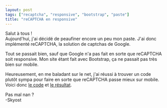 ```yaml
---
layout: post
tags: ["recaptcha", "responsive", "bootstrap", "paste"]
title: "reCAPTCHA en responsive"
---
```


Salut à tous !<br />
Aujourd'hui, j'ai décidé de peaufiner encore un peu mon paste. J'ai donc implémenté reCAPTCHA, la solution de captchas de Google.

Tout se passait bien, sauf que Google n'a pas fait en sorte que reCAPTCHA soit responsive. Mon site étant fait avec Bootstrap, ça ne passait pas très bien sur mobile.

Heureusement, en me baladant sur le net, j'ai réussi à trouver un code plutôt sympa pour faire en sorte que reCAPTCHA passe mieux sur mobile. Voici donc [le code](http://stackoverflow.com/a/24698389/3608831) et [le résultat](http://mobiletest.me/iphone_5_emulator/#u=http://paste.skyost.eu/).

Pas mal nan ?<br />
-Skyost
